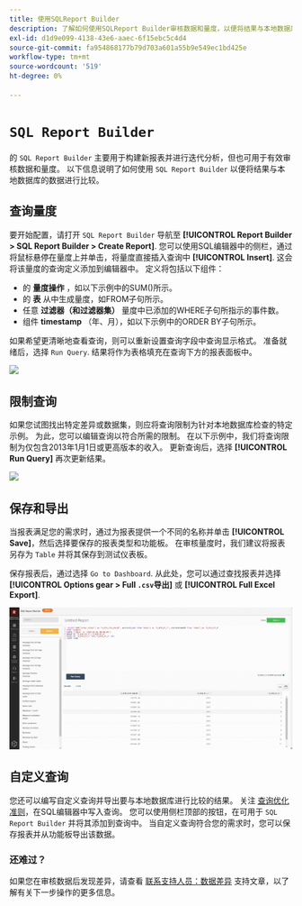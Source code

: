 ```yaml
---
title: 使用SQLReport Builder
description: 了解如何使用SQLReport Builder审核数据和量度，以便将结果与本地数据库中的数据进行比较。
exl-id: d1d9e099-4138-43e6-aaec-6f15ebc5c4d4
source-git-commit: fa954868177b79d703a601a55b9e549ec1bd425e
workflow-type: tm+mt
source-wordcount: '519'
ht-degree: 0%

---
```


# `SQL Report Builder`

的 `SQL Report Builder` 主要用于构建新报表并进行迭代分析，但也可用于有效审核数据和量度。 以下信息说明了如何使用 `SQL Report Builder` 以便将结果与本地数据库的数据进行比较。

## 查询量度

要开始配置，请打开 `SQL Report Builder` 导航至 **[!UICONTROL Report Builder > SQL Report Builder > Create Report]**. 您可以使用SQL编辑器中的侧栏，通过将鼠标悬停在量度上并单击，将量度直接插入查询中 **[!UICONTROL Insert]**. 这会将该量度的查询定义添加到编辑器中。 定义将包括以下组件：

- 的 **量度操作** ，如以下示例中的SUM()所示。
- 的 **表** 从中生成量度，如FROM子句所示。
- 任意 **过滤器（和过滤器集）** 量度中已添加的WHERE子句所指示的事件数。
- 组件 **timestamp** （年、月），如以下示例中的ORDER BY子句所示。

如果希望更清晰地查看查询，则可以重新设置查询字段中查询显示格式。 准备就绪后，选择 `Run Query`. 结果将作为表格填充在查询下方的报表面板中。

![](../../assets/run-query-results.gif)

## 限制查询

如果您试图找出特定差异或数据集，则应将查询限制为针对本地数据库检查的特定示例。 为此，您可以编辑查询以符合所需的限制。 在以下示例中，我们将查询限制为仅包含2013年1月1日或更高版本的收入。 更新查询后，选择 **[!UICONTROL Run Query]** 再次更新结果。

![](../../assets/restricting-query.gif)

## 保存和导出

当报表满足您的需求时，通过为报表提供一个不同的名称并单击 **[!UICONTROL Save]**，然后选择要保存的报表类型和功能板。 在审核量度时，我们建议将报表另存为 `Table` 并将其保存到测试仪表板。

保存报表后，通过选择 `Go to Dashboard`. 从此处，您可以通过查找报表并选择 **[!UICONTROL Options gear > Full `.csv`导出]** 或 **[!UICONTROL Full Excel Export]**.

![](../../assets/export-dboard-data.gif)

## 自定义查询

您还可以编写自定义查询并导出要与本地数据库进行比较的结果。 关注 [查询优化准则](../../best-practices/optimizing-your-sql-queries.md)，在SQL编辑器中写入查询。 您可以使用侧栏顶部的按钮，在可用于 `SQL Report Builder` 并将其添加到查询中。 当自定义查询符合您的需求时，您可以保存报表并从功能板导出该数据。

### 还难过？

如果您在审核数据后发现差异，请查看 [联系支持人员：数据差异](https://experienceleague.adobe.com/docs/commerce-knowledge-base/kb/troubleshooting/miscellaneous/mbi-data-discrepancies.html?lang=en) 支持文章，以了解有关下一步操作的更多信息。
